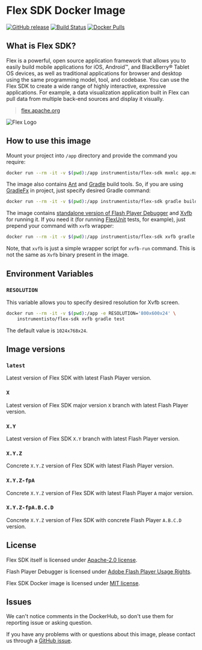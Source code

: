 Flex SDK Docker Image
=====================

[![GitHub release](https://img.shields.io/github/release/instrumentisto/flex-sdk-docker-image.svg)](https://hub.docker.com/r/instrumentisto/flex-sdk/tags) [![Build Status](https://travis-ci.org/instrumentisto/flex-sdk-docker-image.svg?branch=master)](https://travis-ci.org/instrumentisto/flex-sdk-docker-image) [![Docker Pulls](https://img.shields.io/docker/pulls/instrumentisto/flex-sdk.svg)](https://hub.docker.com/r/instrumentisto/flex-sdk)




## What is Flex SDK?

Flex is a powerful, open source application framework that allows you to easily build mobile applications for iOS, Android™, and BlackBerry® Tablet OS devices, as well as traditional applications for browser and desktop using the same programming model, tool, and codebase. You can use the Flex SDK to create a wide range of highly interactive, expressive applications. For example, a data visualization application built in Flex can pull data from multiple back-end sources and display it visually.

> [flex.apache.org](https://flex.apache.org)

![Flex Logo](https://flex.apache.org/images/logo_01_fullcolor-sm.png)




## How to use this image

Mount your project into `/app` directory and provide the command you require:

```bash
docker run --rm -it -v $(pwd):/app instrumentisto/flex-sdk mxmlc app.mxml
```

The image also contains [Ant][3] and [Gradle][1] build tools. So, if you are using [GradleFx][2] in project, just specify desired Gradle command:

```bash
docker run --rm -it -v $(pwd):/app instrumentisto/flex-sdk gradle buildFx
```

The image contains [standalone version of Flash Player Debugger][4] and [Xvfb][5] for running it. If you need it (for running [FlexUnit][6] tests, for example), just prepend your command with `xvfb` wrapper:

```bash
docker run --rm -it -v $(pwd):/app instrumentisto/flex-sdk xvfb gradle test
```

Note, that `xvfb` is just a simple wrapper script for `xvfb-run` command. This is not the same as `Xvfb` binary present in the image.




## Environment Variables


### `RESOLUTION`

This variable allows you to specify desired resolution for Xvfb screen.
 
```bash
docker run --rm -it -v $(pwd):/app -e RESOLUTION='800x600x24' \
    instrumentisto/flex-sdk xvfb gradle test
```

The default value is `1024x768x24`.




## Image versions


### `latest`

Latest version of Flex SDK with latest Flash Player version.


### `X`

Latest version of Flex SDK major version `X` branch with latest Flash Player version.


### `X.Y`

Latest version of Flex SDK `X.Y` branch with latest Flash Player version.


### `X.Y.Z`

Concrete `X.Y.Z` version of Flex SDK with latest Flash Player version.


### `X.Y.Z-fpA`

Concrete `X.Y.Z` version of Flex SDK with latest Flash Player `A` major version.


### `X.Y.Z-fpA.B.C.D`

Concrete `X.Y.Z` version of Flex SDK with concrete Flash Player `A.B.C.D` version.




## License

Flex SDK itself is licensed under [Apache-2.0 license][91].

Flash Player Debugger is licensed under [Adobe Flash Player Usage Rights][92].

Flex SDK Docker image is licensed under [MIT license][90].




## Issues

We can't notice comments in the DockerHub, so don't use them for reporting issue or asking question.

If you have any problems with or questions about this image, please contact us through a [GitHub issue][100].





[1]: https://gradle.org
[2]: http://gradlefx.org
[3]: http://ant.apache.org
[4]: https://www.adobe.com/support/flashplayer/debug_downloads.html
[5]: https://en.wikipedia.org/wiki/Xvfb
[6]: https://cwiki.apache.org/confluence/display/FLEX/FlexUnit
[90]: https://github.com/instrumentisto/flex-sdk-docker-image/blob/master/LICENSE.md
[91]: http://flex.apache.org/about-licensing.html
[92]: http://www.adobe.com/products/eula/tools/flashplayer_usage.html
[100]: https://github.com/instrumentisto/flex-sdk-docker-image/issues
